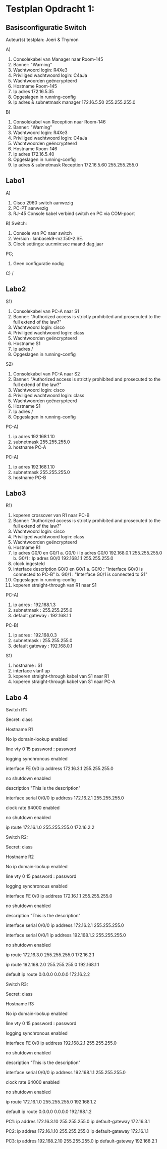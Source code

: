 # Testplan Opdracht 1:

## Basisconfiguratie Switch
Auteur(s) testplan: Joeri & Thymon

A)
1. Consolekabel van Manager naar Room-145
2. Banner: "Warning"
3. Wachtwoord login: R4Xe3
4. Priviliged wachtwoord login: C4aJa
5. Wachtwoorden geëncrypteerd 
6. Hostname Room-145
7. Ip adres 172.16.5.35
8. Opgeslagen in running-config 
9. Ip adres & subnetmask manager 172.16.5.50 255.255.255.0

B)
1. Consolekabel van Reception naar Room-146
2. Banner: "Warning"
3. Wachtwoord login: R4Xe3
4. Priviliged wachtwoord login: C4aJa
5. Wachtwoorden geëncrypteerd 
6. Hostname Room-146
7. Ip adres 172.16.5.40
8. Opgeslagen in running-config 
9. Ip adres & subnetmask Reception 172.16.5.60 255.255.255.0

## Labo1

A)
1. Cisco 2960 switch aanwezig 
2. PC-PT aanwezig 
3. RJ-45 Console kabel verbind switch en PC via COM-poort

B) 
Switch:
1. Console van PC naar switch 
2. Version : lanbasek9-mz.150-2.SE.
3. Clock settings: uur:min:sec maand dag jaar

PC;
1. Geen configuratie nodig

C)
/


## Labo2

S1)

1. Consolekabel van PC-A naar S1
2. Banner: "Authorized access is strictly prohibited and prosecuted to the full extend of the law?"
3. Wachtwoord login: cisco
4. Priviliged wachtwoord login: class
5. Wachtwoorden geëncrypteerd 
6. Hostname S1
7. Ip adres /
8. Opgeslagen in running-config 

S2)

1. Consolekabel van PC-A naar S2
2. Banner: "Authorized access is strictly prohibited and prosecuted to the full extend of the law?"
3. Wachtwoord login: cisco
4. Priviliged wachtwoord login: class
5. Wachtwoorden geëncrypteerd 
6. Hostname S1
7. Ip adres /
8. Opgeslagen in running-config 

PC-A)

1. ip adres 192.168.1.10 
2. subnetmask 255.255.255.0
3. hostname PC-A

PC-A)

1. ip adres 192.168.1.10 
2. subnetmask 255.255.255.0
3. hostname PC-B

## Labo3

R1)

1. koperen crossover van R1 naar PC-B
2. Banner: "Authorized access is strictly prohibited and prosecuted to the full extend of the law?"
3. Wachtwoord login: cisco
4. Priviliged wachtwoord login: class
5. Wachtwoorden geëncrypteerd 
6. Hostname R1
7. Ip adres G0/0 en G0/1
    a. G0/0 : Ip adres G0/0 192.168.0.1 255.255.255.0
    b. G0/1 : Ip adres G0/0 192.168.1.1 255.255.255.0
8. clock ingesteld
9. interface description G0/0 en G0/1
    a. G0/0 : "Interface G0/0 is connected to PC-B"
    b. G0/1 : "Interface G0/1 is connected to S1"
10. Opgeslagen in running-config
11. koperen straight-through van R1 naar S1

PC-A)
1. ip adres : 192.168.1.3 
2. subnetmask : 255.255.255.0
3. default gateway : 192.168.1.1


PC-B)
1. ip adres : 192.168.0.3 
2. subnetmask : 255.255.255.0
3. default gateway : 192.168.0.1

S1) 
1. hostname : S1
2. interface vlan1 up
3. koperen straight-through kabel van S1 naar R1
3. koperen straight-through kabel van S1 naar PC-A

## Labo 4

Switch R1:

Secret: class

Hostname R1

No ip domain-lookup enabled 

line vty 0 15 password : password

logging synchronous enabled

interface FE 0/0 ip address 172.16.3.1 255.255.255.0

no shutdown enabled

description "This is the description"

interface serial 0/0/0 ip address 172.16.2.1 255.255.255.0

clock rate 64000 enabled

no shutdown enabled

ip route 172.16.1.0 255.255.255.0 172.16.2.2



Switch R2:

Secret: class

Hostname R2

No ip domain-lookup enabled

line vty 0 15 password : password

logging synchronous enabled

interface FE 0/0 ip address 172.16.1.1 255.255.255.0

no shutdown enabled

description "This is the description"

interface serial 0/0/0 ip address 172.16.2.1 255.255.255.0

interface serial 0/0/1 ip address 192.168.1.2 255.255.255.0

no shutdown enabled

ip route 172.16.3.0 255.255.255.0 172.16.2.1

ip route 192.168.2.0 255.255.255.0 192.168.1.1

default ip route 0.0.0.0 0.0.0.0 172.16.2.2



Switch R3:

Secret: class

Hostname R3

No ip domain-lookup enabled

line vty 0 15 password : password

logging synchronous enabled

interface FE 0/0 ip address  192.168.2.1 255.255.255.0

no shutdown enabled

description "This is the description"

interface serial 0/0/0 ip address 192.168.1.1 255.255.255.0

clock rate 64000 enabled

no shutdown enabled

ip route 172.16.1.0 255.255.255.0 192.168.1.2

default ip route 0.0.0.0 0.0.0.0 192.168.1.2


PC1:
ip addres 172.16.3.10 255.255.255.0 
ip default-gateway 172.16.3.1

PC2:
ip addres 172.16.1.10 255.255.255.0 
ip default-gateway 172.16.1.1

PC3:
ip addres 192.168.2.10 255.255.255.0 
ip default-gateway 192.168.2.1
     

